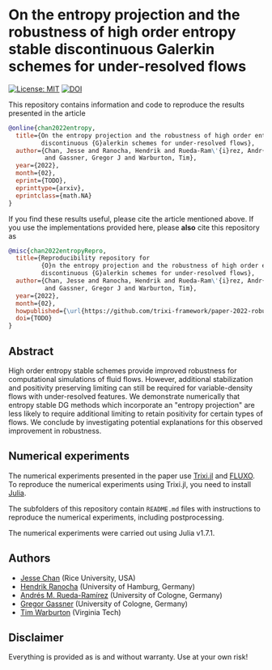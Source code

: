 # On the entropy projection and the robustness of high order entropy stable discontinuous Galerkin schemes for under-resolved flows

[![License: MIT](https://img.shields.io/badge/License-MIT-success.svg)](https://opensource.org/licenses/MIT)
[![DOI](https://zenodo.org/badge/DOI/TODO.svg)](https://doi.org/TODO)

This repository contains information and code to reproduce the results presented in the
article
```bibtex
@online{chan2022entropy,
  title={On the entropy projection and the robustness of high order entropy stable 
         discontinuous {G}alerkin schemes for under-resolved flows},
  author={Chan, Jesse and Ranocha, Hendrik and Rueda-Ram\'{i}rez, Andr{\'e}s M 
          and Gassner, Gregor J and Warburton, Tim},
  year={2022},
  month={02},
  eprint={TODO},
  eprinttype={arxiv},
  eprintclass={math.NA}
}
```

If you find these results useful, please cite the article mentioned above. If you
use the implementations provided here, please **also** cite this repository as
```bibtex
@misc{chan2022entropyRepro,
  title={Reproducibility repository for
         {O}n the entropy projection and the robustness of high order entropy stable 
         discontinuous {G}alerkin schemes for under-resolved flows},
  author={Chan, Jesse and Ranocha, Hendrik and Rueda-Ram\'{i}rez, Andr{\'e}s M 
          and Gassner, Gregor J and Warburton, Tim},
  year={2022},
  month={02},
  howpublished={\url{https://github.com/trixi-framework/paper-2022-robustness-entropy-projection}},
  doi={TODO}
}
```


## Abstract

High order entropy stable schemes provide improved robustness for computational simulations of fluid flows. 
However, additional stabilization and positivity preserving limiting can still be required for variable-density 
flows with under-resolved features. We demonstrate numerically that entropy stable DG methods which incorporate 
an "entropy projection" are less likely to require additional limiting to retain positivity for certain types of 
flows. We conclude by investigating potential explanations for this observed improvement in robustness.


## Numerical experiments

The numerical experiments presented in the paper use [Trixi.jl](https://github.com/trixi-framework/Trixi.jl)
and [FLUXO](https://gitlab.com/project-fluxo/fluxo).
To reproduce the numerical experiments using Trixi.jl, you need to install
[Julia](https://julialang.org/).

The subfolders of this repository contain `README.md` files with instructions
to reproduce the numerical experiments, including postprocessing.

The numerical experiments were carried out using Julia v1.7.1.


## Authors

- [Jesse Chan](https://jlchan.github.io) (Rice University, USA)
- [Hendrik Ranocha](https://ranocha.de) (University of Hamburg, Germany)
- [Andrés M. Rueda-Ramírez](https://www.mi.uni-koeln.de/NumSim/dr-andres-rueda-ramirez) (University of Cologne, Germany)
- [Gregor Gassner](https://www.mi.uni-koeln.de/NumSim/gregor-gassner) (University of Cologne, Germany)
- [Tim Warburton](https://math.vt.edu/people/faculty/warburton-tim.html) (Virginia Tech)


## Disclaimer

Everything is provided as is and without warranty. Use at your own risk!
